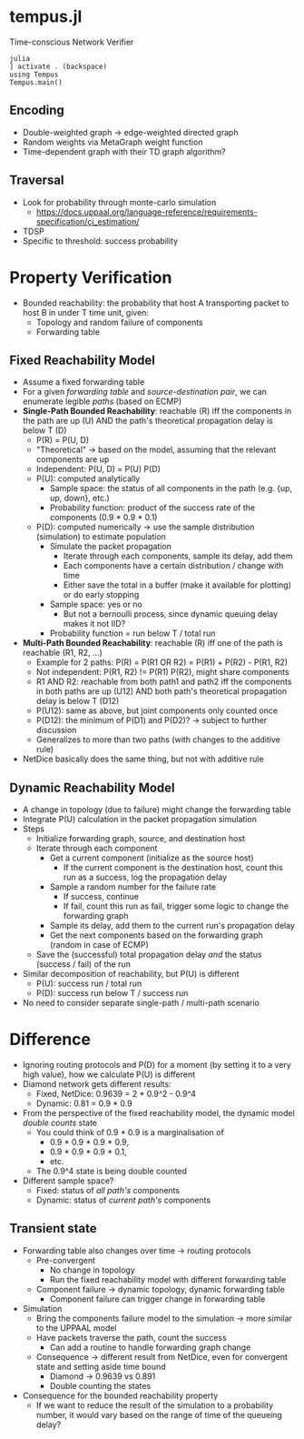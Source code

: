 # tempus.jl
Time-conscious Network Verifier

```
julia
] activate . (backspace)
using Tempus
Tempus.main()
```

## Encoding
- Double-weighted graph -> edge-weighted directed graph
- Random weights via MetaGraph weight function
- Time-dependent graph with their TD graph algorithm?

## Traversal
- Look for probability through monte-carlo simulation
    - https://docs.uppaal.org/language-reference/requirements-specification/ci_estimation/
- TDSP
- Specific to threshold: success probability

# Property Verification
- Bounded reachability: the probability that host A transporting packet to host B in under T time unit, given:
    - Topology and random failure of components
    - Forwarding table

## Fixed Reachability Model
- Assume a fixed forwarding table
- For a given _forwarding table_ and _source-destination pair_, we can enumerate legible _paths_ (based on ECMP)
- __Single-Path Bounded Reachability__: reachable (R) iff the components in the path are up (U) AND the path's theoretical propagation delay is below T (D)
    - P(R) = P(U, D)
    - "Theoretical" -> based on the model, assuming that the relevant components are up
    - Independent: P(U, D) = P(U) P(D)
    - P(U): computed analytically
        - Sample space: the status of all components in the path (e.g. {up, up, down}, etc.)
        - Probability function: product of the success rate of the components (0.9 * 0.9 * 0.1)
    - P(D): computed numerically -> use the sample distribution (simulation) to estimate population
        - Simulate the packet propagation
            - Iterate through each components, sample its delay, add them
            - Each components have a certain distribution / change with time
            - Either save the total in a buffer (make it available for plotting) or do early stopping 
        - Sample space: yes or no 
            - But not a bernoulli process, since dynamic queuing delay makes it not IID?
        - Probability function = run below T / total run
- __Multi-Path Bounded Reachability__: reachable (R) iff one of the path is reachable (R1, R2, ...)
    - Example for 2 paths: P(R) = P(R1 OR R2) = P(R1) + P(R2) - P(R1, R2)
    - Not independent: P(R1, R2) != P(R1) P(R2), might share components
    - R1 AND R2: reachable from both path1 and path2 iff the components in both paths are up (U12) AND both path's theoretical propagation delay is below T (D12)
    - P(U12): same as above, but joint components only counted once
    - P(D12): the minimum of P(D1) and P(D2)? -> subject to further discussion
    - Generalizes to more than two paths (with changes to the additive rule)
- NetDice basically does the same thing, but not with additive rule

## Dynamic Reachability Model
- A change in topology (due to failure) might change the forwarding table
- Integrate P(U) calculation in the packet propagation simulation
- Steps
    - Initialize forwarding graph, source, and destination host
    - Iterate through each component 
        - Get a current component (initialize as the source host)
            - If the current component is the destination host, count this run as a success, log the propagation delay
        - Sample a random number for the failure rate
            - If success, continue
            - If fail, count this run as fail, trigger some logic to change the forwarding graph
        - Sample its delay, add them to the current run's propagation delay
        - Get the next components based on the forwarding graph (random in case of ECMP)
    - Save the (successful) total propagation delay _and_ the status (success / fail) of the run 
- Similar decomposition of reachability, but P(U) is different
    - P(U): success run / total run
    - P(D): success run below T / success run
- No need to consider separate single-path / multi-path scenario

# Difference
- Ignoring routing protocols and P(D) for a moment (by setting it to a very high value), how we calculate P(U) is different
- Diamond network gets different results:
    - Fixed, NetDice: 0.9639 = 2 * 0.9^2 - 0.9^4
    - Dynamic: 0.81 = 0.9 * 0.9
- From the perspective of the fixed reachability model, the dynamic model _double counts_ state 
    - You could think of 0.9 * 0.9 is a marginalisation of 
        - 0.9 * 0.9 * 0.9 * 0.9, 
        - 0.9 * 0.9 * 0.9 * 0.1, 
        - etc.
    - The 0.9^4 state is being double counted
- Different sample space?
    - Fixed: status of _all path's_ components
    - Dynamic: status of _current path's_ components

## Transient state
- Forwarding table also changes over time -> routing protocols
    - Pre-convergent 
        - No change in topology
        - Run the fixed reachability model with different forwarding table 
    - Component failure -> dynamic topology, dynamic forwarding table
        - Component failure can trigger change in forwarding table
- Simulation
    - Bring the components failure model to the simulation -> more similar to the UPPAAL model
    - Have packets traverse the path, count the success 
        - Can add a routine to handle forwarding graph change
    - Consequence -> different result from NetDice, even for convergent state and setting aside time bound
        - Diamond -> 0.9639 vs 0.891
        - Double counting the states
- Consequence for the bounded reachability property
    - If we want to reduce the result of the simulation to a probability number, it would vary based on the range of time of the queueing delay?